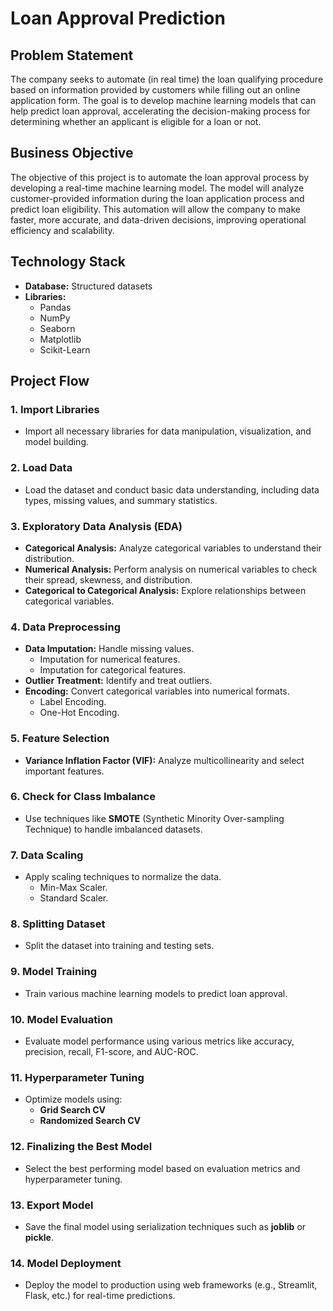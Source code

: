 # Loan Approval Prediction

## Problem Statement
The company seeks to automate (in real time) the loan qualifying procedure based on information provided by customers while filling out an online application form. The goal is to develop machine learning models that can help predict loan approval, accelerating the decision-making process for determining whether an applicant is eligible for a loan or not.

## Business Objective
The objective of this project is to automate the loan approval process by developing a real-time machine learning model. The model will analyze customer-provided information during the loan application process and predict loan eligibility. This automation will allow the company to make faster, more accurate, and data-driven decisions, improving operational efficiency and scalability.

## Technology Stack
- **Database:** Structured datasets
- **Libraries:**
  - Pandas
  - NumPy
  - Seaborn
  - Matplotlib
  - Scikit-Learn

## Project Flow

### 1. Import Libraries
- Import all necessary libraries for data manipulation, visualization, and model building.

### 2. Load Data
- Load the dataset and conduct basic data understanding, including data types, missing values, and summary statistics.

### 3. Exploratory Data Analysis (EDA)
- **Categorical Analysis:** Analyze categorical variables to understand their distribution.
- **Numerical Analysis:** Perform analysis on numerical variables to check their spread, skewness, and distribution.
- **Categorical to Categorical Analysis:** Explore relationships between categorical variables.

### 4. Data Preprocessing
- **Data Imputation:** Handle missing values.
  - Imputation for numerical features.
  - Imputation for categorical features.
- **Outlier Treatment:** Identify and treat outliers.
- **Encoding:** Convert categorical variables into numerical formats.
  - Label Encoding.
  - One-Hot Encoding.

### 5. Feature Selection
- **Variance Inflation Factor (VIF):** Analyze multicollinearity and select important features.

### 6. Check for Class Imbalance
- Use techniques like **SMOTE** (Synthetic Minority Over-sampling Technique) to handle imbalanced datasets.

### 7. Data Scaling
- Apply scaling techniques to normalize the data.
  - Min-Max Scaler.
  - Standard Scaler.

### 8. Splitting Dataset
- Split the dataset into training and testing sets.

### 9. Model Training
- Train various machine learning models to predict loan approval.

### 10. Model Evaluation
- Evaluate model performance using various metrics like accuracy, precision, recall, F1-score, and AUC-ROC.

### 11. Hyperparameter Tuning
- Optimize models using:
  - **Grid Search CV**
  - **Randomized Search CV**

### 12. Finalizing the Best Model
- Select the best performing model based on evaluation metrics and hyperparameter tuning.

### 13. Export Model
- Save the final model using serialization techniques such as **joblib** or **pickle**.

### 14. Model Deployment
- Deploy the model to production using web frameworks (e.g., Streamlit, Flask, etc.) for real-time predictions.

